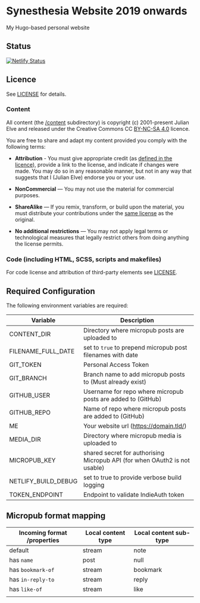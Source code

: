 # Synesthesia Website 2019 onwards

My Hugo-based personal website

## Status

[![Netlify Status](https://api.netlify.com/api/v1/badges/1761afff-7d43-4c65-b513-26c0aa3fc8c0/deploy-status)](https://app.netlify.com/sites/nervous-brahmagupta-ee73b3/deploys)

## Licence

See [LICENSE](LICENSE.md) for details.

### Content 

All content (the [/content](https://github.com/synesthesia/site2019/tree/master/content) subdirectory) is copyright (c) 2001-present Julian Elve and released under the Creative Commons CC [BY-NC-SA 4.0](https://creativecommons.org/licenses/by-nc-sa/4.0/) licence.

You are free to share and adapt my content provided you comply with the following terms:

- **Attribution** - You must give appropriate credit (as [defined in the licence](https://creativecommons.org/licenses/by-nc-sa/4.0/)), provide a link to the license, and indicate if changes were made. You may do so in any reasonable manner, but not in any way that suggests that I (Julian Elve) endorse you or your use.

- **NonCommercial** — You may not use the material for commercial purposes.

- **ShareAlike** — If you remix, transform, or build upon the material, you must distribute your contributions under the [same license](https://creativecommons.org/licenses/by-nc-sa/4.0/) as the original.

- **No additional restrictions** — You may not apply legal terms or technological measures that legally restrict others from doing anything the license permits.

### Code (including HTML, SCSS, scripts and makefiles)

For code license and attribution of third-party elements see [LICENSE](https://github.com/synesthesia/site2019/blob/master/LICENSE.md).

## Required Configuration

The following environment variables are required:

|Variable|Description|
|----|----|
| CONTENT_DIR | Directory where micropub posts are uploaded to| 
|FILENAME_FULL_DATE|set to `true` to prepend micropub post filenames with date|
|	GIT_TOKEN | Personal Access Token|
| GIT_BRANCH | Branch name to add micropub posts to (Must already exist)|
| GITHUB_USER | Username for repo where micropub posts are added to (GitHub)| 
| GITHUB_REPO | Name of repo where micropub posts are added to (GitHub)| 
| ME | Your website url (https://domain.tld/)| 
| MEDIA_DIR | Directory where micropub media is uploaded to| 
| MICROPUB_KEY | shared secret for authorising Micropub API (for when OAuth2 is not usable) |
| NETLIFY_BUILD_DEBUG | set to true to provide verbose build logging |
| TOKEN_ENDPOINT | Endpoint to validate IndieAuth token| 

## Micropub format mapping

|Incoming format /properties|Local content type|Local content sub-type|
|----|----|----|
|default|stream|note|
|has `name`|post|null|
|has `bookmark-of`|stream|bookmark|
|has `in-reply-to`|stream|reply|
|has `like-of`|stream|like|
||||

